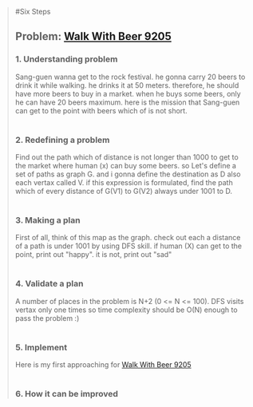 > #Six Steps
> <br />
>
> ## Problem: [Walk With Beer 9205](https://www.acmicpc.net/problem/9205)
>
> ### 1. Understanding problem
>  Sang-guen wanna get to the rock festival. he gonna carry 20 beers to drink it while walking.
  he drinks it at 50 meters. therefore, he should have more beers to buy in a market. when he buys
  some beers, only he can have 20 beers maximum. here is the mission that Sang-guen can get to the point with beers 
  which of is not short.
> <br />
> <br />
> ### 2. Redefining a problem
>  Find out the path which of distance is not longer than 1000 to get to the market where human (x) can buy some beers.
  so Let's define a set of paths as graph G. and i gonna define the destination as D also each vertax called V.
  if this expression is formulated, find the path which of every distance of G(V1) to G(V2) always under 1001 to D.
> <br />
> <br />
> ### 3. Making a plan
>  First of all, think of this map as the graph. check out each a distance of a path is under 1001 by using DFS skill.
  if human (X) can get to the point, print out "happy". it is not, print out "sad"
> <br />
> <br />
> ### 4. Validate a plan
>  A number of places in the problem is N+2 (0 <= N <= 100). DFS visits vertax only one times so time complexity should be
  O(N) enough to pass the problem :)
> <br />
> <br />
> ### 5. Implement
>  Here is my first approaching for [Walk With Beer 9205](https://github.com/DevStevenLee/Algorithm/blob/master/DFS/WalkWithBeer_9205/WalkWithBeer_9205.java)
> <br /> 
> <br />
> ### 6. How it can be improved
>
>
>

